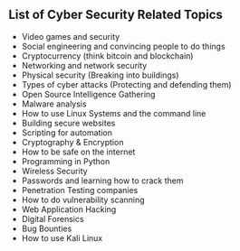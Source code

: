 ## List of Cyber Security Related Topics

- Video games and security
- Social engineering and convincing people to do things
- Cryptocurrency (think bitcoin and blockchain)
- Networking and network security
- Physical security (Breaking into buildings)
- Types of cyber attacks (Protecting and defending them)
- Open Source Intelligence Gathering 
- Malware analysis
- How to use Linux Systems and the command line
- Building secure websites
- Scripting for automation
- Cryptography & Encryption
- How to be safe on the internet
- Programming in Python
- Wireless Security 
- Passwords and learning how to crack them
- Penetration Testing companies
- How to do vulnerability scanning 
- Web Application Hacking
- Digital Forensics
- Bug Bounties
- How to use Kali Linux
